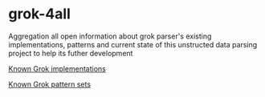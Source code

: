 # grok-4all
Aggregation all open information about grok parser's existing implementations, patterns and current state of this unstructed data parsing project to help its futher development

[Known Grok implementations](./imps.md)

[Known Grok pattern sets](./patterns.md)
